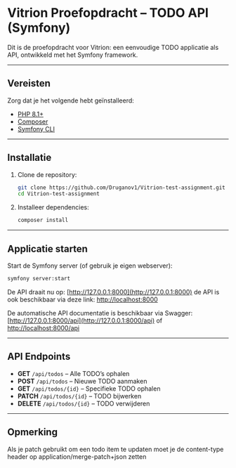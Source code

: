 # Vitrion Proefopdracht – TODO API (Symfony)

Dit is de proefopdracht voor Vitrion:
een eenvoudige TODO applicatie als API, ontwikkeld met het Symfony framework.

---

## Vereisten

Zorg dat je het volgende hebt geïnstalleerd:

-   [PHP 8.1+](https://www.php.net/)
-   [Composer](https://getcomposer.org/)
-   [Symfony CLI](https://symfony.com/download)

---

## Installatie

1. Clone de repository:

    ```bash
    git clone https://github.com/Druganov1/Vitrion-test-assignment.git
    cd Vitrion-test-assignment
    ```

2. Installeer dependencies:

    ```bash
    composer install
    ```

---

## Applicatie starten

Start de Symfony server (of gebruik je eigen webserver):

```bash
symfony server:start
```

De API draait nu op:
[http://127.0.0.1:8000](http://127.0.0.1:8000)
de API is ook beschikbaar via deze link:
[http://localhost:8000](http://localhost:8000)

De automatische API documentatie is beschikbaar via Swagger:
[http://127.0.0.1:8000/api](http://127.0.0.1:8000/api)
of
[http://localhost:8000/api](http://localhost:8000/api)

---

## API Endpoints

-   **GET** `/api/todos` – Alle TODO’s ophalen
-   **POST** `/api/todos` – Nieuwe TODO aanmaken
-   **GET** `/api/todos/{id}` – Specifieke TODO ophalen
-   **PATCH** `/api/todos/{id}` – TODO bijwerken
-   **DELETE** `/api/todos/{id}` – TODO verwijderen

---

## Opmerking

Als je patch gebruikt om een todo item te updaten moet je de content-type header op application/merge-patch+json zetten
